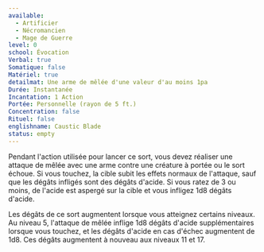 ```yaml
---
available:
  - Artificier
  - Nécromancien
  - Mage de Guerre
level: 0
school: Évocation
Verbal: true
Somatique: false
Matériel: true
detailmat: Une arme de mêlée d'une valeur d'au moins 1pa
Durée: Instantanée
Incantation: 1 Action
Portée: Personnelle (rayon de 5 ft.)
Concentration: false
Rituel: false
englishname: Caustic Blade
status: empty
---
```

Pendant l'action utilisée pour lancer ce sort, vous devez réaliser une attaque de mêlée avec une arme contre une créature à portée ou le sort échoue. Si vous touchez, la cible subit les effets normaux de l'attaque, sauf que les dégâts infligés sont des dégâts d'acide. Si vous ratez de 3 ou moins, de l'acide est aspergé sur la cible et vous infligez 1d8 dégâts d'acide.

Les dégâts de ce sort augmentent lorsque vous atteignez certains niveaux. Au niveau 5, l'attaque de mêlée inflige 1d8 dégâts d'acide supplémentaires lorsque vous touchez, et les dégâts d'acide en cas d'échec augmentent de 1d8. Ces dégâts augmentent à nouveau aux niveaux 11 et 17.
